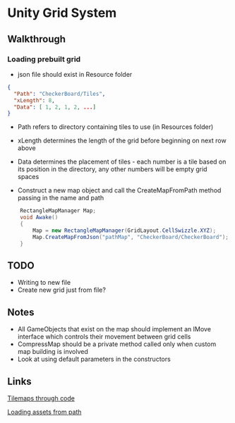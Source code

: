 # Unity Grid System
## Walkthrough
### Loading prebuilt grid
- json file should exist in Resource folder
```json
{
  "Path": "CheckerBoard/Tiles",
  "xLength": 8,
  "Data": [ 1, 2, 1, 2, ...]
}
```
- Path refers to directory containing tiles to use (in Resources folder)
- xLength determines the length of the grid before beginning on next row above
- Data determines the placement of tiles - each number is a tile based on its position in the directory, any other numbers will be empty grid spaces

- Construct a new map object and call the CreateMapFromPath method passing in the name and path
```cs
    RectangleMapManager Map;
    void Awake()
    {
        Map = new RectangleMapManager(GridLayout.CellSwizzle.XYZ);
        Map.CreateMapFromJson("pathMap", "CheckerBoard/CheckerBoard");
    }
```




## TODO

- Writing to new file
- Create new grid just from file?

## Notes

- All GameObjects that exist on the map should implement an IMove interface which controls their movement between grid cells
- CompressMap should be a private method called only when custom map building is involved
- Look at using default parameters in the constructors

## Links
[Tilemaps through code](https://medium.com/@pudding_entertainment/unity-how-to-create-2d-tilemap-programmatically-afb1f94ffce5)

[Loading assets from path](https://docs.unity3d.com/ScriptReference/AssetDatabase.LoadAssetAtPath.html)

